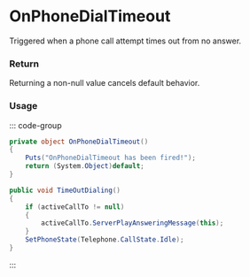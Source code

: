 # OnPhoneDialTimeout
<Badge type="info" text="Phone"/><Badge type="danger" text="Carbon Compatible"/><Badge type="warning" text="Oxide Compatible"/>
Triggered when a phone call attempt times out from no answer.

### Return
Returning a non-null value cancels default behavior.

### Usage
::: code-group
```csharp [Example]
private object OnPhoneDialTimeout()
{
	Puts("OnPhoneDialTimeout has been fired!");
	return (System.Object)default;
}
```
```csharp [Source — Assembly-CSharp @ PhoneController]
public void TimeOutDialing()
{
	if (activeCallTo != null)
	{
		activeCallTo.ServerPlayAnsweringMessage(this);
	}
	SetPhoneState(Telephone.CallState.Idle);
}

```
:::
